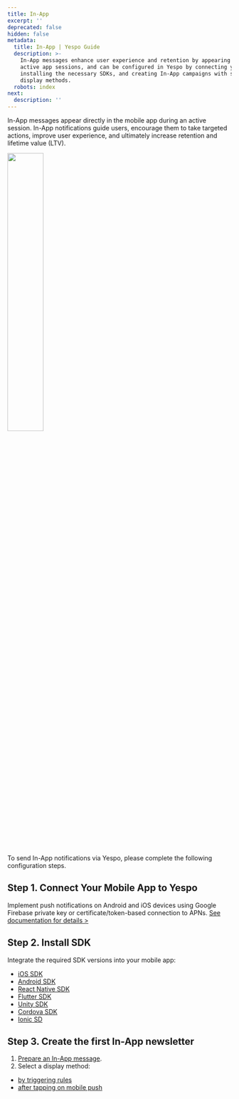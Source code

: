 ```yaml
---
title: In-App
excerpt: ''
deprecated: false
hidden: false
metadata:
  title: In-App | Yespo Guide
  description: >-
    In-App messages enhance user experience and retention by appearing during
    active app sessions, and can be configured in Yespo by connecting your app,
    installing the necessary SDKs, and creating In-App campaigns with specific
    display methods.
  robots: index
next:
  description: ''
---
```

In-App messages appear directly in the mobile app during an active session. In-App notifications guide users, encourage them to take targeted actions, improve user experience, and ultimately increase retention and lifetime value (LTV).

<Image align="center" width="40% " src="https://files.readme.io/db359a3e45f64bb436d98c6dc9d5f3f209ec369774a01b6dd6c12aaeb1922b49-eng.webp" />

To send In-App notifications via Yespo, please complete the following configuration steps.

## Step 1. Connect Your Mobile App to Yespo

Implement push notifications on Android and iOS devices using Google Firebase private key or certificate/token-based connection to APNs. [See documentation for details >](https://docs.yespo.io/docs/connecting-mobile-apps)

## Step 2. Install SDK

Integrate the required SDK versions into your mobile app:

* [iOS SDK](https://docs.yespo.io/reference/ios-sdk)
* [Android SDK](https://docs.yespo.io/reference/android-sdk-setup)
* [React Native SDK](https://docs.yespo.io/reference/react-native-sdk)
* [Flutter SDK](https://docs.yespo.io/reference/flutter-sdk)
* [Unity SDK](https://docs.yespo.io/reference/unity-sdk-setup)
* [Cordova SDK](https://docs.yespo.io/reference/cordova-sdk-setup)
* [Ionic SD](https://docs.yespo.io/reference/ionic-sdk)

## Step 3. Create the first In-App newsletter

1. [Prepare an In-App message](https://docs.yespo.io/docs/creating-in-app-message).
2. Select a display method:

* [by triggering rules](https://docs.yespo.io/docs/in-app-publishing-and-triggering-rules)
* [after tapping on mobile push](https://docs.yespo.io/docs/linking-app-mobile-push)
